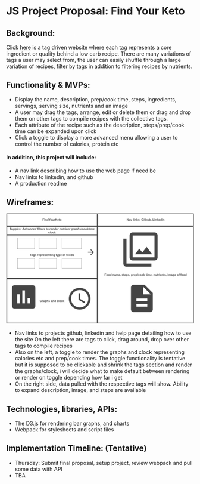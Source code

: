# JS Project Proposal: Find Your Keto

## Background:
Click [here](https://ishsgit.github.io/FindYourKetoRedux/)  is a tag driven website where each tag represents a core ingredient or quality behind a low carb recipe. There are many variations of tags a user may select from, the user can easily shuffle through a large variation of recipes, filter by tags in addition to filtering recipes by nutrients.

## Functionality & MVPs:

- Display the name, description, prep/cook time, steps, ingredients, servings, serving size, nutrients and an image
- A user may drag the tags, arrange, edit or delete them or drag and drop them on other tags to compile recipes with the collective tags.
- Each attribute of the recipe such as the description, steps/prep/cook time can be expanded upon click
- Click a toggle to display a more advanced menu allowing a user to control the number of calories, protein etc

#### In addition, this project will include:

- A nav link describing how to use the web page if need be
- Nav links to linkedin, and github
- A production readme

## Wireframes:

![This is an image](Wireframe.png)

- Nav links to projects github, linkedin and help page detailing how to use the site
  On the left there are tags to click, drag around, drop over other tags to compile recipes
- Also on the left, a toggle to render the graphs and clock representing calories etc and prep/cook times. The toggle functionality is tentative but it is supposed to be clickable and shrink the tags section and render the graphs/clock, i will decide what to make default between rendering or render on toggle depending how far i get
- On the right side, data pulled with the respective tags will show. Ability to expand description, image, and steps are available

## Technologies, libraries, APIs:

- The D3.js for rendering bar graphs, and charts
- Webpack for stylesheets and script files

## Implementation Timeline: (Tentative)

- Thursday: Submit final proposal, setup project, review webpack and pull some data with API
- TBA
